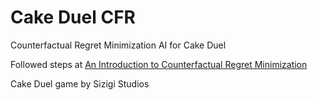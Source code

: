 # Cake Duel CFR
Counterfactual Regret Minimization AI for Cake Duel

Followed steps at [An Introduction to Counterfactual Regret Minimization](http://modelai.gettysburg.edu/2013/cfr/cfr.pdf)

Cake Duel game by Sizigi Studios
